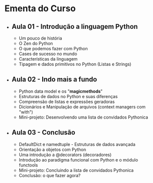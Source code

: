 # Ementa do Curso

* ## Aula 01 - Introdução a linguagem Python
  * Um pouco de história
  * O Zen do Python
  * O que podemos fazer com Python
  * Cases de sucesso no mundo
  * Características da linguagem
  * Tipagem e dados primitivos no Python (Listas e Strings)


* ## Aula 02 - Indo mais a fundo
  * Python data model e os "__magicmethods__" 
  * Estruturas de dados no Python e suas diferenças
  * Compreensão de listas e expressões geradoras
  * Dicionários e Manipulação de arquivos (context managers com "with")
  * Mini-projeto: Desenvolvendo uma lista de convidados Pythonica

* ## Aula 03 - Conclusão
  * DefaultDict e namedtuple - Estruturas de dados avançada
  * Orientação a objetos com Python
  * Uma introdução a @decorators (decoradores)
  * Introdução ao paradigma funcional com Python e o módulo functools
  * Mini-projeto: Concluindo a lista de convidados Pythonica
  * Conclusão: o que fazer agora?
